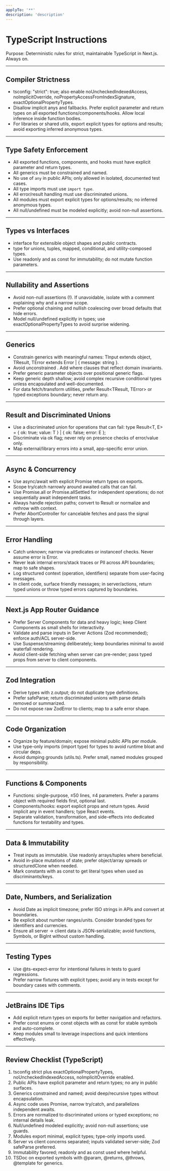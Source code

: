```yaml
---
applyTo: '**'
description: 'description'
---
```


# TypeScript Instructions

Purpose: Deterministic rules for strict, maintainable TypeScript in Next.js. Always on.

---

## Compiler Strictness

- tsconfig: "strict": true; also enable noUncheckedIndexedAccess, noImplicitOverride,
  noPropertyAccessFromIndexSignature, exactOptionalPropertyTypes.
- Disallow implicit anys and fallbacks. Prefer explicit parameter and return types on all exported
  functions/components/hooks. Allow local inference inside function bodies.
- For libraries or shared utils, export explicit types for options and results; avoid exporting inferred anonymous
  types.

---

## Type Safety Enforcement

- All exported functions, components, and hooks must have explicit parameter and return types.
- All generics must be constrained and named.
- No use of `any` in public APIs; only allowed in isolated, documented test cases.
- All type imports must use `import type`.
- All error/result handling must use discriminated unions.
- All modules must export explicit types for options/results; no inferred anonymous types.
- All null/undefined must be modeled explicitly; avoid non-null assertions.

---

## Types vs Interfaces

- interface for extensible object shapes and public contracts.
- type for unions, tuples, mapped, conditional, and utility-composed types.
- Use readonly and as const for immutability; do not mutate function parameters.

---

## Nullability and Assertions

- Avoid non-null assertions (!). If unavoidable, isolate with a comment explaining why and a narrow scope.
- Prefer optional chaining and nullish coalescing over broad defaults that hide errors.
- Model null/undefined explicitly in types; use exactOptionalPropertyTypes to avoid surprise widening.

---

## Generics

- Constrain generics with meaningful names: TInput extends object, TResult, TError extends Error | { message: string }.
- Avoid unconstrained <T>. Add where clauses that reflect domain invariants.
- Prefer generic parameter objects over positional generic flags.
- Keep generic depth shallow; avoid complex recursive conditional types unless encapsulated and well-documented.
- For data fetch/transform utilities, prefer Result<TResult, TError> or typed exceptions boundary; never return any.

---

## Result and Discriminated Unions

- Use a discriminated union for operations that can fail:
  type Result<T, E> = { ok: true; value: T } | { ok: false; error: E };
- Discriminate via ok flag; never rely on presence checks of error/value only.
- Map external/library errors into a small, app-specific error union.

---

## Async & Concurrency

- Use async/await with explicit Promise<T> return types on exports.
- Scope try/catch narrowly around awaited calls that can fail.
- Use Promise.all or Promise.allSettled for independent operations; do not sequentially await independent tasks.
- Always handle rejection paths; convert to Result or normalize and rethrow with context.
- Prefer AbortController for cancelable fetches and pass the signal through layers.

---

## Error Handling

- Catch unknown; narrow via predicates or instanceof checks. Never assume error is Error.
- Never leak internal errors/stack traces or PII across API boundaries; map to safe shapes.
- Log structured context (operation, identifiers) separate from user-facing messages.
- In client code, surface friendly messages; in server/actions, return typed unions or throw typed errors captured by
  boundaries.

---

## Next.js App Router Guidance

- Prefer Server Components for data and heavy logic; keep Client Components as small shells for interactivity.
- Validate and parse inputs in Server Actions (Zod recommended); enforce auth/ACL server-side.
- Use Suspense/streaming deliberately; keep boundaries minimal to avoid waterfall rendering.
- Avoid client-side fetching when server can pre-render; pass typed props from server to client components.

---

## Zod Integration

- Derive types with z.output<typeof Schema>; do not duplicate type definitions.
- Prefer safeParse; return discriminated unions with parse details removed or summarized.
- Do not expose raw ZodError to clients; map to a safe error shape.

---

## Code Organization

- Organize by feature/domain; expose minimal public APIs per module.
- Use type-only imports (import type) for types to avoid runtime bloat and circular deps.
- Avoid dumping grounds (utils.ts). Prefer small, named modules grouped by responsibility.

---

## Functions & Components

- Functions: single-purpose, ≤50 lines, ≤4 parameters. Prefer a params object with required fields first, optional last.
- Components/hooks: export explicit props and return types. Avoid implicit any in event handlers; type React events.
- Separate validation, transformation, and side-effects into dedicated functions for testability and types.

---

## Data & Immutability

- Treat inputs as immutable. Use readonly arrays/tuples where beneficial.
- Avoid in-place mutations of state; prefer object/array spreads or structuredClone when needed.
- Mark constants with as const to get literal types when used as discriminants/keys.

---

## Date, Numbers, and Serialization

- Avoid Date as implicit timezone; prefer ISO strings in APIs and convert at boundaries.
- Be explicit about number ranges/units. Consider branded types for identifiers and currencies.
- Ensure all server → client data is JSON-serializable; avoid functions, Symbols, or BigInt without custom handling.

---

## Testing Types

- Use @ts-expect-error for intentional failures in tests to guard regressions.
- Prefer narrow fixtures with explicit types; avoid any in tests except for boundary cases with comments.

---

## JetBrains IDE Tips

- Add explicit return types on exports for better navigation and refactors.
- Prefer const enums or const objects with as const for stable symbols and auto-complete.
- Keep modules small to leverage inspections and quick intentions effectively.

---

## Review Checklist (TypeScript)

1. tsconfig strict plus exactOptionalPropertyTypes, noUncheckedIndexedAccess, noImplicitOverride enabled.
2. Public APIs have explicit parameter and return types; no any in public surfaces.
3. Generics constrained and named; avoid deep/recursive types without encapsulation.
4. Async code uses Promise<T>, narrow try/catch, and parallelizes independent awaits.
5. Errors are normalized to discriminated unions or typed exceptions; no internal details leak.
6. Null/undefined modeled explicitly; avoid non-null assertions; use guards.
7. Modules export minimal, explicit types; type-only imports used.
8. Server vs client concerns separated; inputs validated server-side; Zod safeParse preferred.
9. Immutability favored; readonly and as const used where helpful.
10. TSDoc on exported symbols with @param, @returns, @throws, @template for generics.
